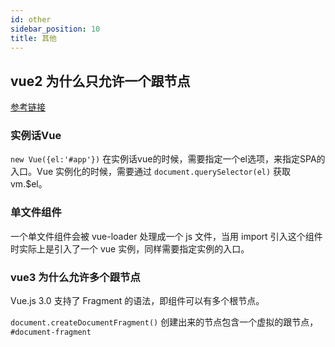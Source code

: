 ```yaml
---
id: other
sidebar_position: 10
title: 其他
---
```


## vue2 为什么只允许一个跟节点
[参考链接](https://www.cnblogs.com/shababy/p/13517396.html)
### 实例话Vue
`new Vue({el:'#app'})` 在实例话vue的时候，需要指定一个el选项，来指定SPA的入口。Vue 实例化的时候，需要通过 `document.querySelector(el)` 获取vm.$el。

### 单文件组件
一个单文件组件会被 vue-loader 处理成一个 js 文件，当用 import 引入这个组件时实际上是引入了一个 vue 实例，同样需要指定实例的入口。

### vue3 为什么允许多个跟节点
Vue.js 3.0 支持了 Fragment 的语法，即组件可以有多个根节点。

`document.createDocumentFragment()` 创建出来的节点包含一个虚拟的跟节点，`#document-fragment`